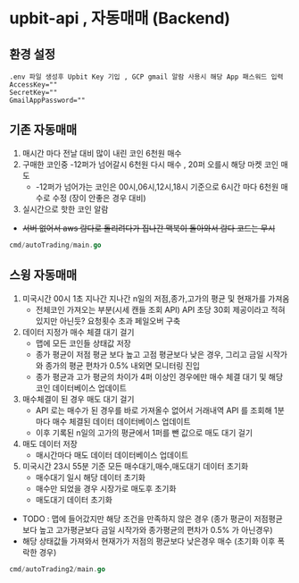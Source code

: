 # upbit-api , 자동매매 (Backend)

## 환경 설정
```
.env 파일 생성후 Upbit Key 기입 , GCP gmail 알람 사용시 해당 App 패스워드 입력
AccessKey=""
SecretKey=""
GmailAppPassword=""
```

## 기존 자동매매

1. 매시간 마다 전날 대비 많이 내린 코인 6천원 매수
2. 구매한 코인중 -12퍼가 넘어갈시 6천원 다시 매수 , 20퍼 오를시 해당 마켓 코인 매도
   - -12퍼가 넘어가는 코인은 00시,06시,12시,18시 기준으로 6시간 마다 6천원 매수로 수정 (장이 안좋은 경우 대비)
3. 실시간으로 핫한 코인 알람

- ~~서버 없어서 aws 람다로 돌리려다가 집나간 맥북이 돌아와서 람다 코드는 무시~~

```go
cmd/autoTrading/main.go
```

## 스윙 자동매매

1. 미국시간 00시 1초 지나간 지나간 n일의 저점,종가,고가의 평균 및 현재가를 가져옴
   - 전체코인 가져오는 부분(시세 캔들 조회 API) API 초당 30회 제공이라고 적혀있지만 아닌듯? 요청횟수 초과 페일오버 구축
2. 데이터 지정가 매수 체결 대기 걸기
   - 맵에 모든 코인들 상태값 저장
   - 종가 평균이 저점 평균 보다 높고 고점 평균보다 낮은 경우, 그리고 금일 시작가와 종가의 평균 편차가 0.5% 내외면 모니터링 진입
   - 종가 평균과 고가 평균의 차이가 4퍼 이상인 경우에만 매수 체결 대기 및 해당 코인 데이터베이스 업데이트
3. 매수체결이 된 경우 매도 대기 걸기
   - API 로는 매수가 된 경우를 바로 가져올수 없어서 거래내역 API 를 조회해 1분마다 매수 체결된 데이터 데이터베이스 업데이트
   - 이후 기록된 n일의 고가의 평균에서 1퍼를 뺀 값으로 매도 대기 걸기
4. 매도 데이터 저장
   - 매시간마다 매도 데이터 데이터베이스 업데이트
5. 미국시간 23시 55분 기준 모든 매수대기,매수,매도대기 데이터 초기화
   - 매수대기 일시 해당 데이터 초기화
   - 매수만 되었을 경우 시장가로 매도후 초기화
   - 매도대기 데이터 초기화

- TODO : 맵에 들어갔지만 해당 조건을 만족하지 않은 경우 (종가 평균이 저점평균 보다 높고 고가평균보다 금일 시작가와 종가평균의 편차가 0.5% 가 아닌경우)
- 해당 상태값들 가져와서 현재가가 저점의 평균보다 낮은경우 매수 (초기화 이후 폭락한 경우)

```go
cmd/autoTrading2/main.go
```